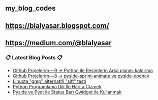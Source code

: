 ## my_blog_codes
## https://blalyasar.blogspot.com/
## https://medium.com/@blalyasar

### 📋 Latest Blog Posts 📋

<!-- BLOG-POST-LIST:START -->
- [Github Projelerim — 9 -> Python ile Resimlerin Arka planını kaldırma](http://feedproxy.google.com/~r/blalyasar-programlama/~3/kS8hqoffr1E/github-projelerim9-python-ile.html)
- [Github Projelerim — 8 -> pyside-sprint-animate ve  pyside-opencv](http://feedproxy.google.com/~r/blalyasar-programlama/~3/91gF5bvHTMI/github-projelerim8-pyside-sprint.html)
- [Linuxta "grep" alternatifi "sift" testi](http://feedproxy.google.com/~r/blalyasar-programlama/~3/Vq6g_Nw7m64/linuxta-grep-alternatifi-sift-testi.html)
- [Python Programlama Dili İle Harita Çizmek](http://feedproxy.google.com/~r/blalyasar-programlama/~3/iRdHpmyWHbE/python-programlama-dili-ile-harita.html)
- [Pyside ve Pyqt ile  Status Barı  Qwidget ile Kullanmak](http://feedproxy.google.com/~r/blalyasar-programlama/~3/H0cfWLkaG2Q/pyside-ve-pyqt-ile-status-bar-qwidget.html)
<!-- BLOG-POST-LIST:END -->
